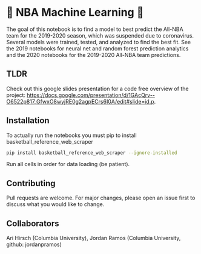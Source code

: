 # 🏀 NBA Machine Learning 🏀

The goal of this notebook is to find a model to best predict the All-NBA team for the 2019-2020 season, which was suspended due to coronavirus. Several models were trained, tested, and analyzed to find the best fit. See the 2019 notebooks for neural net and random forest prediction analytics and the 2020 notebooks for the 2019-2020 All-NBA team predictions. 

## TLDR
Check out this google slides presentation for a code free overview of the project: https://docs.google.com/presentation/d/1GAcQrv--O6522p817_GfwxO8wyjRE0g2agpECrs6I0A/edit#slide=id.p.

## Installation

To actually run the notebooks you must pip to install basketball_reference_web_scraper

```bash
pip install basketball_reference_web_scraper --ignore-installed
```

Run all cells in order for data loading (be patient).

## Contributing
Pull requests are welcome. For major changes, please open an issue first to discuss what you would like to change.

## Collaborators
Ari Hirsch (Columbia University), Jordan Ramos (Columbia University, github: jordanpramos)
